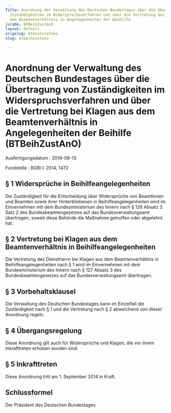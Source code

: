 ```yaml
---
Title: Anordnung der Verwaltung des Deutschen Bundestages über die Übertragung von
  Zuständigkeiten im Widerspruchsverfahren und über die Vertretung bei Klagen aus
  dem Beamtenverhältnis in Angelegenheiten der Beihilfe
jurabk: BTBeihZustAnO
layout: default
origslug: btbeihzustano
slug: btbeihzustano

---
```


# Anordnung der Verwaltung des Deutschen Bundestages über die Übertragung von Zuständigkeiten im Widerspruchsverfahren und über die Vertretung bei Klagen aus dem Beamtenverhältnis in Angelegenheiten der Beihilfe (BTBeihZustAnO)

Ausfertigungsdatum
:   2014-08-13

Fundstelle
:   BGBl I: 2014, 1472


## § 1 Widersprüche in Beihilfeangelegenheiten

Die Zuständigkeit für die Entscheidung über Widersprüche von
Beamtinnen und Beamten sowie ihrer Hinterbliebenen in
Beihilfeangelegenheiten wird im Einvernehmen mit dem Bundesministerium
des Innern nach § 126 Absatz 3 Satz 2 des Bundesbeamtengesetzes auf
das Bundesverwaltungsamt übertragen, soweit diese Behörde die Maßnahme
getroffen oder abgelehnt hat.


## § 2 Vertretung bei Klagen aus dem Beamtenverhältnis in Beihilfeangelegenheiten

Die Vertretung des Dienstherrn bei Klagen aus dem Beamtenverhältnis in
Beihilfeangelegenheiten nach § 1 wird im Einvernehmen mit dem
Bundesministerium des Innern nach § 127 Absatz 3 des
Bundesbeamtengesetzes auf das Bundesverwaltungsamt übertragen.


## § 3 Vorbehaltsklausel

Die Verwaltung des Deutschen Bundestages kann im Einzelfall die
Zuständigkeit nach § 1 und die Vertretung nach § 2 abweichend von
dieser Anordnung regeln.


## § 4 Übergangsregelung

Diese Anordnung gilt auch für Widersprüche und Klagen, die vor ihrem
Inkrafttreten erhoben worden sind.


## § 5 Inkrafttreten

Diese Anordnung tritt am 1. September 2014 in Kraft.


## Schlussformel

Der Präsident des Deutschen Bundestages

